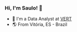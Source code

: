 ### Hi, I'm Saulo! 👋

- 🔭 I'm a Data Analyst at [VERT](https://www.vert.com.br/)
- 🌎 From Vitória, ES - Brazil
